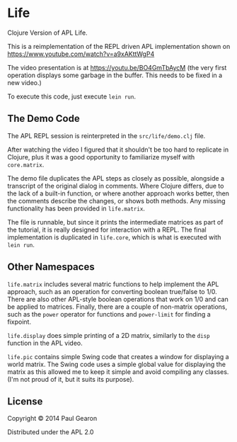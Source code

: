 # Life

Clojure Version of APL Life.

This is a reimplementation of the REPL driven APL implementation
shown on https://www.youtube.com/watch?v=a9xAKttWgP4

The video presentation is at https://youtu.be/BO4GmTbAycM
(the very first operation displays some garbage in the buffer. This needs to be fixed in a new video.)

To execute this code, just execute `lein run`.

## The Demo Code

The APL REPL session is reinterpreted in the `src/life/demo.clj`
file.

After watching the video I figured that it shouldn't be too hard
to replicate in Clojure, plus it was a good opportunity to
familiarize myself with `core.matrix`.

The demo file duplicates the APL steps as closely as possible,
alongside a transcript of the original dialog in comments.
Where Clojure differs, due to the lack of a built-in function, or
where another approach works better, then the comments describe
the changes, or shows both methods. Any missing functionality has
been provided in `life.matrix`.

The file is runnable, but since it prints the intermediate matrices
as part of the tutorial, it is really designed for interaction with
a REPL. The final implementation is duplicated in `life.core`,
which is what is executed with `lein run`.

## Other Namespaces

`life.matrix` includes several matric functions to help implement
the APL approach, such as an operation for converting boolean
true/false to 1/0. There are also other APL-style boolean operations
that work on 1/0 and can be applied to matrices. Finally, there are
a couple of non-matrix operations, such as the `power` operator for
functions and `power-limit` for finding a fixpoint.

`life.display` does simple printing of a 2D matrix, similarly to
the `disp` function in the APL video.

`life.pic` contains simple Swing code that creates a window for
displaying a world matrix. The Swing code uses a simple global value
for displaying the matrix as this allowed me to keep it simple and
avoid compiling any classes. (I'm not proud of it, but it suits its
purpose).

## License

Copyright © 2014 Paul Gearon

Distributed under the APL 2.0
